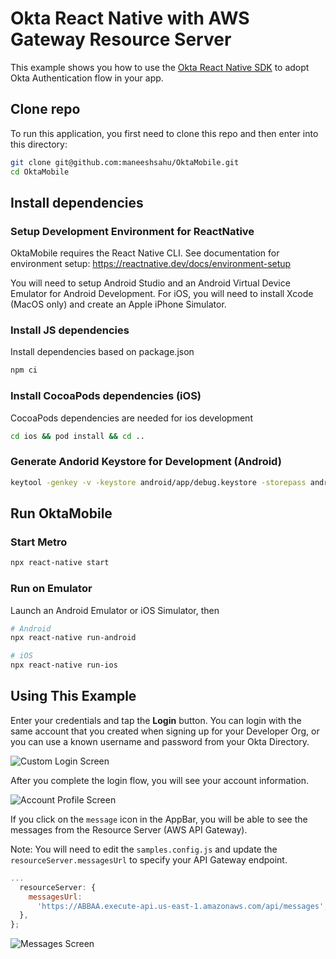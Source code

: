 # Okta React Native with AWS Gateway Resource Server

This example shows you how to use the [Okta React Native SDK](https://github.com/okta/okta-oidc-js/tree/master/packages/okta-react-native) to adopt Okta Authentication flow in your app.

## Clone repo

To run this application, you first need to clone this repo and then enter into this directory:

```bash
git clone git@github.com:maneeshsahu/OktaMobile.git
cd OktaMobile
```

## Install dependencies

### Setup Development Environment for ReactNative

OktaMobile requires the React Native CLI. See documentation for environment setup: https://reactnative.dev/docs/environment-setup

You will need to setup Android Studio and an Android Virtual Device Emulator for Android Development. For iOS, you will need to install Xcode (MacOS only) and create an Apple iPhone Simulator.

### Install JS dependencies

Install dependencies based on package.json

```bash
npm ci
```

### Install CocoaPods dependencies (iOS)

CocoaPods dependencies are needed for ios development

```bash
cd ios && pod install && cd ..
```

### Generate Andorid Keystore for Development (Android)

```bash
keytool -genkey -v -keystore android/app/debug.keystore -storepass android -alias androiddebugkey -keypass android -keyalg RSA -keysize 2048 -validity 10000
```

## Run OktaMobile

### Start Metro

```bash
npx react-native start
```

### Run on Emulator

Launch an Android Emulator or iOS Simulator, then

```bash
# Android
npx react-native run-android

# iOS
npx react-native run-ios
```

## Using This Example

Enter your credentials and tap the **Login** button. You can login with the same account that you created when signing up for your Developer Org, or you can use a known username and password from your Okta Directory.

![Custom Login Screen](/images/okta-mobile-login-screen.png)

After you complete the login flow, you will see your account information.

![Account Profile Screen](/images/okta-mobile-profile-claims.png)

If you click on the `message` icon in the AppBar, you will be able to see the messages from the Resource Server (AWS API Gateway).

Note: You will need to edit the `samples.config.js` and update the `resourceServer.messagesUrl` to specify your API Gateway endpoint.

```js
...
  resourceServer: {
    messagesUrl:
      'https://ABBAA.execute-api.us-east-1.amazonaws.com/api/messages',
  },
};

```

![Messages Screen](/images/okta-mobile-messages.png)

